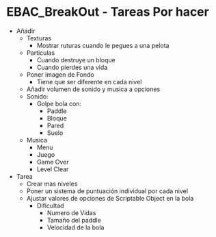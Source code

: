 # EBAC_BreakOut - Tareas Por hacer
*	Añadir
	-	Texturas
		*	Mostrar ruturas cuando le pegues a una pelota  
	-	Particulas
		*	Cuando destruye un bloque
		*	Cuando pierdes una vida
	-	Poner imagen de Fondo
		-	Tiene que ser diferente en cada nivel
	-	Añadir volumen de sonido y musica a opciones
	-	Sonido:
		*	Golpe bola con:
			-	Paddle
			-	Bloque
			-	Pared
			-	Suelo
	-	Musica
		*	Menu
		*	Juego
		*	Game Over
		*	Level Clear
*	Tarea
	-	Crear mas niveles
	-	Poner un sistema de puntuación individual por cada nivel
	-	Ajustar valores de opciones de Scriptable Object en la bola
		*	Dificultad
			-	Numero de Vidas
			-	Tamaño del paddle
			-	Velocidad de la bola